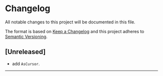 # Changelog
All notable changes to this project will be documented in this file.

The format is based on [Keep a Changelog][Keep a Changelog] and this project adheres to [Semantic Versioning][Semantic Versioning].

## [Unreleased]

- add `AsCursor`.

---

<!-- Links -->
[Keep a Changelog]: https://keepachangelog.com/
[Semantic Versioning]: https://semver.org/
